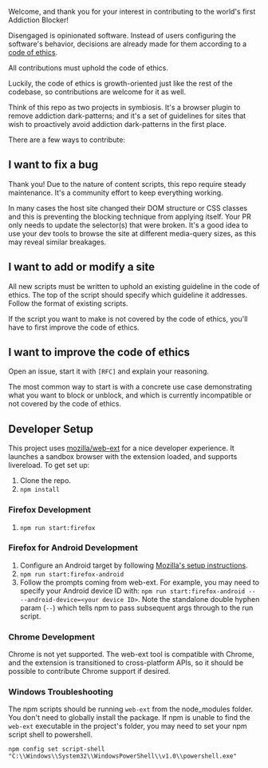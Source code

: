 Welcome, and thank you for your interest in contributing to the world's first Addiction Blocker!

Disengaged is opinionated software. Instead of users configuring the software's behavior, decisions are already made for them according to a [code of ethics](CODE_OF_ETHICS.md).

All contributions must uphold the code of ethics.

Luckily, the code of ethics is growth-oriented just like the rest of the codebase, so contributions are welcome for it as well.

Think of this repo as two projects in symbiosis. It's a browser plugin to remove addiction dark-patterns; and it's a set of guidelines for sites that wish to proactively avoid addiction dark-patterns in the first place.

There are a few ways to contribute:

## I want to fix a bug

Thank you! Due to the nature of content scripts, this repo require steady maintenance. It's a community effort to keep everything working.

In many cases the host site changed their DOM structure or CSS classes and this is preventing the blocking technique from applying itself. Your PR only needs to update the selector(s) that were broken. It's a good idea to use your dev tools to browse the site at different media-query sizes, as this may reveal similar breakages.

## I want to add or modify a site

All new scripts must be written to uphold an existing guideline in the code of ethics. The top of the script should specify which guideline it addresses. Follow the format of existing scripts.

If the script you want to make is not covered by the code of ethics, you'll have to first improve the code of ethics.

## I want to improve the code of ethics

Open an issue, start it with `[RFC]` and explain your reasoning.

The most common way to start is with a concrete use case demonstrating what you want to block or unblock, and which is currently incompatible or not covered by the code of ethics.

## Developer Setup

This project uses [mozilla/web-ext](https://github.com/mozilla/web-ext) for a nice developer experience. It launches a sandbox browser with the extension loaded, and supports livereload. To get set up:

1. Clone the repo.
1. `npm install`

### Firefox Development

1. `npm run start:firefox`

### Firefox for Android Development

1. Configure an Android target by following [Mozilla's setup instructions](https://extensionworkshop.com/documentation/develop/developing-extensions-for-firefox-for-android/#set-up-your-computer-and-android-emulator-or-device).
1. `npm run start:firefox-android`
1. Follow the prompts coming from web-ext. For example, you may need to specify your Android device ID with: `npm run start:firefox-android -- --android-device=<your device ID>`. Note the standalone double hyphen param (`--`) which tells npm to pass subsequent args through to the run script.

### Chrome Development

Chrome is not yet supported. The web-ext tool is compatible with Chrome, and the extension is transitioned to cross-platform APIs, so it should be possible to contribute Chrome support if desired.

### Windows Troubleshooting

The npm scripts should be running `web-ext` from the node_modules folder. You don't need to globally install the package. If npm is unable to find the `web-ext` executable in the project's folder, you may need to set your npm script shell to powershell.

`npm config set script-shell "C:\\Windows\\System32\\WindowsPowerShell\\v1.0\\powershell.exe"`
